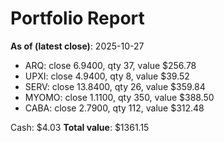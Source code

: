 # Portfolio Report
**As of (latest close)**: 2025-10-27

- ARQ: close 6.9400, qty 37, value $256.78
- UPXI: close 4.9400, qty 8, value $39.52
- SERV: close 13.8400, qty 26, value $359.84
- MYOMO: close 1.1100, qty 350, value $388.50
- CABA: close 2.7900, qty 112, value $312.48

Cash: $4.03
**Total value**: $1361.15